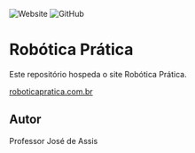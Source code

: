 ![Website](https://img.shields.io/website?url=https%3A%2F%2Froboticapratica.com.br%2F)
![GitHub](https://img.shields.io/github/license/roboticapratica/site)
# Robótica Prática
Este repositório hospeda o site Robótica Prática.

[roboticapratica.com.br](https://roboticapratica.com.br/)
## Autor
Professor José de Assis
